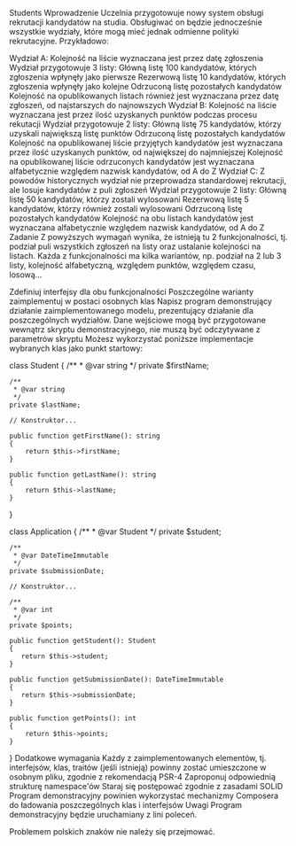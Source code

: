 Students
Wprowadzenie
Uczelnia przygotowuje nowy system obsługi rekrutacji kandydatów na studia. Obsługiwać on będzie jednocześnie wszystkie wydziały, które mogą mieć jednak odmienne polityki rekrutacyjne. Przykładowo:

Wydział A:
Kolejność na liście wyznaczana jest przez datę zgłoszenia
Wydział przygotowuje 3 listy:
Główną listę 100 kandydatów, których zgłoszenia wpłynęły jako pierwsze
Rezerwową listę 10 kandydatów, których zgłoszenia wpłynęły jako kolejne
Odrzuconą listę pozostałych kandydatów
Kolejność na opublikowanych listach również jest wyznaczana przez datę zgłoszeń, od najstarszych do najnowszych
Wydział B:
Kolejność na liście wyznaczana jest przez ilość uzyskanych punktów podczas procesu rekutacji
Wydział przygotowuje 2 listy:
Główną listę 75 kandydatów, którzy uzyskali największą listę punktów
Odrzuconą listę pozostałych kandydatów
Kolejność na opublikowanej liście przyjętych kandydatów jest wyznaczana przez ilość uzyskanych punktów, od największej do najmniejszej
Kolejność na opublikowanej liście odrzuconych kandydatów jest wyznaczana alfabetycznie względem nazwisk kandydatów, od A do Z
Wydział C:
Z powodów historycznych wydział nie przeprowadza standardowej rekrutacji, ale losuje kandydatów z puli zgłoszeń
Wydział przygotowuje 2 listy:
Główną listę 50 kandydatów, którzy zostali wylosowani
Rezerwową listę 5 kandydatów, którzy również zostali wylosowani
Odrzuconą listę pozostałych kandydatów
Kolejność na obu listach kandydatów jest wyznaczana alfabetycznie względem nazwisk kandydatów, od A do Z
Zadanie
Z powyższych wymagań wynika, że istnieją tu 2 funkcjonalności, tj. podział puli wszystkich zgłoszeń na listy oraz ustalanie kolejności na listach. Każda z funkcjonalności ma kilka wariantów, np. podział na 2 lub 3 listy, kolejność alfabetyczną, względem punktów, względem czasu, losową...

Zdefiniuj interfejsy dla obu funkcjonalności
Poszczególne warianty zaimplementuj w postaci osobnych klas
Napisz program demonstrujący działanie zaimplementowanego modelu, prezentujący działanie dla poszczególnych wydziałów. Dane wejściowe mogą być przygotowane wewnątrz skryptu demonstracyjnego, nie muszą być odczytywane z parametrów skryptu
Możesz wykorzystać poniższe implementacje wybranych klas jako punkt startowy:

class Student
{
    /**
     * @var string
     */
    private $firstName;
    
    /**
     * @var string
     */
    private $lastName;
    
    // Konstruktor...
    
    public function getFirstName(): string
    {
        return $this->firstName;
    }
    
    public function getLastName(): string
    {
        return $this->lastName;
    }
}

class Application
{
    /**
     * @var Student
     */
    private $student;
     
    /**
     * @var DateTimeImmutable
     */
    private $submissionDate;
    
    // Konstruktor...
     
    /**
     * @var int
     */
    private $points;
     
    public function getStudent(): Student
    {
       return $this->student;
    }
     
    public function getSubmissionDate(): DateTimeImmutable
    {
       return $this->submissionDate;
    }
     
    public function getPoints(): int
    {
        return $this->points;
    }
}
Dodatkowe wymagania
Każdy z zaimplementowanych elementów, tj. interfejsów, klas, traitów (jeśli istnieją) powinny zostać umieszczone w osobnym pliku, zgodnie z rekomendacją PSR-4
Zaproponuj odpowiednią strukturę namespace'ów
Staraj się postępować zgodnie z zasadami SOLID
Program demonstracyjny powinien wykorzystać mechanizmy Composera do ładowania poszczególnych klas i interfejsów
Uwagi
Program demonstracyjny będzie uruchamiany z lini poleceń.

Problemem polskich znaków nie należy się przejmować.
